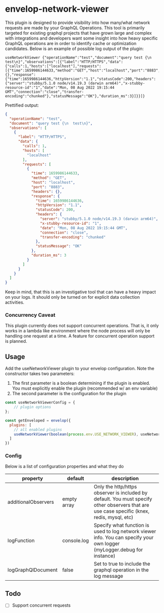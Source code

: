 # envelop-network-viewer
This plugin is designed to provide visibility into how many/what network requests are made by your GraphQL Operations. 
This tool is primarily targeted for existing graphql projects that have grown large and complex with integrations and 
developers want some insight into how heavy specific GraphQL operations are in order to identify cache or optimization 
candidates. Below is an example of possible log output of the plugin:

```
useNetworkViewer {"operationName":"test","document":"query test {\n  test\n}","observations":[{"label":"HTTP/HTTPS","data":{"calls":1,"hosts":["localhost"],"requests":[{"time":1659986144633,"method":"GET","host":"localhost","port":"8883","headers":{},"response":{"time":1659986144636,"httpVersion":"1.1","statusCode":200,"headers":{"server":"stubby/5.1.0 node/v14.19.3 (darwin arm64)","x-stubby-resource-id":"1","date":"Mon, 08 Aug 2022 19:15:44 GMT","connection":"close","transfer-encoding":"chunked"},"statusMessage":"OK"},"duration_ms":3}]}}]}
```

Prettified output:
```JSON
{
  "operationName": "test",
  "document": "query test {\n  test\n}",
  "observations": [
    {
      "label": "HTTP/HTTPS",
      "data": {
        "calls": 1,
        "hosts": [
          "localhost"
        ],
        "requests": [
          {
            "time": 1659986144633,
            "method": "GET",
            "host": "localhost",
            "port": "8883",
            "headers": {},
            "response": {
              "time": 1659986144636,
              "httpVersion": "1.1",
              "statusCode": 200,
              "headers": {
                "server": "stubby/5.1.0 node/v14.19.3 (darwin arm64)",
                "x-stubby-resource-id": "1",
                "date": "Mon, 08 Aug 2022 19:15:44 GMT",
                "connection": "close",
                "transfer-encoding": "chunked"
              },
              "statusMessage": "OK"
            },
            "duration_ms": 3
          }
        ]
      }
    }
  ]
}
```


Keep in mind, that this is an investigative tool that can have a heavy impact on your logs. It should only be turned on 
for explicit data collection activities.

### Concurrency Caveat
This plugin currently does not support concurrent operations. That is, it only works in a lambda like environment where the node
process will only be handling one request at a time. A feature for concurrent operation support is planned.

## Usage
Add the useNetworkViewer plugin to your envelop configuration. Note the constructor takes two parameters:
1. The first parameter is a boolean determining if the plugin is enabled. You must explicitly enable the plugin (recommended w/ an env variable)
2. The second parameter is the configuration for the plugin

```javascript
const useNetworkViewerConfig = {
    // plugin options
};

const getEnveloped = envelop({
  plugins: [
    // all enabled plugins
    useNetworkViewer(boolean(process.env.USE_NETWORK_VIEWER), useNetworkViewerConfig)
  ]
})
```

### Config
Below is a list of configuration properties and what they do

| property | default | description |
| --- | --- | --- |
| additionalObservers | empty array | Only the http/https observer is included by default. You must specify other observers that are use case specific (knex, redis, mysql, etc) |
| logFunction | console.log | Specify what function is used to log network viewer info. You can specify your own logger (myLogger.debug for instance) |
| logGraphQlDocument | false | Set to true to include the graphql operation in the log message |



## Todo
- [ ] Support concurrent requests
